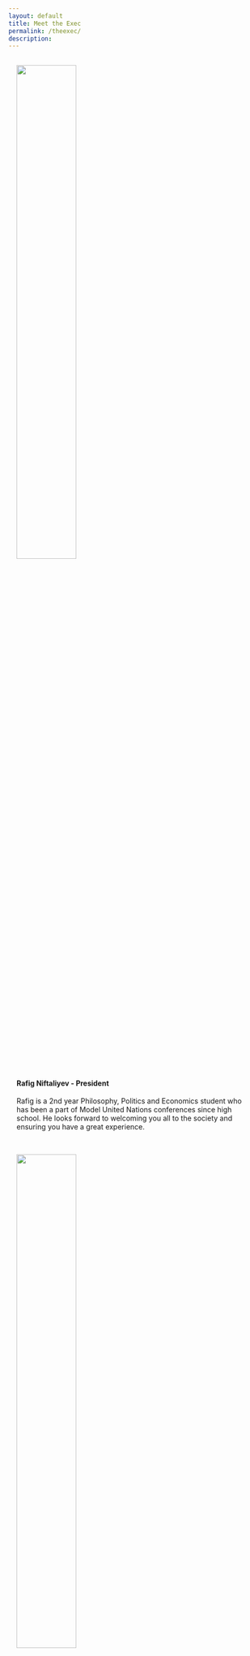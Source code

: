 ```yaml
---
layout: default
title: Meet the Exec
permalink: /theexec/
description:
---
```

<div class="grid-x">
  <div class="cell small-12 medium-4" style="padding:1rem;">
  <img src="../../img/headshots/exec2022/50D2D261-20AE-4FC6-B39B-7EB51E1FA30C - Rafig Niftaliyev.png" style="width:50%;">
  </div>
  <div class="cell small-12 medium-8" style="padding:1rem;">
    <h4>Rafig Niftaliyev - President</h4>
   
    
Rafig is a 2nd year Philosophy, Politics and Economics student who has been a part of Model United Nations conferences since high school. He looks forward to welcoming you all to the society and ensuring you have a great experience.
    
    
  </div>
</div>

<div class="grid-x">
  <div class="cell small-12 medium-4" style="padding:1rem;">
  <img src="{{ site.url }}/img/headshots/exec2022/IMG_9176 - Tanaya Soni.jpeg" style="width:50%;">
  </div>
  <div class="cell small-12 medium-8" style="padding:1rem;">
    <h4>Tanaya Soni - Vice President</h4>
    
Tanaya is an enthusiast who loves knowing how the world connects through international relations and diplomacy. This is something that MUN has been successful in linking her with. Following these passions, she would like to work for the UN and make sure that her actions leave an impact on society to change it for the better. Apart from her interests in world politics, she enjoys listening to music from various artists and reading books. 
    
  </div>
</div>

<div class="grid-x">
  <div class="cell small-12 medium-4" style="padding:1rem;">
  <img src="{{ site.url }}/img/headshots/exec2022/Ruilang Qin photo 20220817 - Ruilang Qin.jpeg" style="width:50%;">
  </div>
  <div class="cell small-12 medium-8" style="padding:1rem;">
    <h4>Ruilang Qin - Treasurer</h4>
    
Ruilang is a second year Economics student, who is enthusiastic in politics and economics. He first engaged in model United Nations conferences during his A-levels, and has been a keen participant ever since. 
    
  </div>
</div>

<div class="grid-x">
  <div class="cell small-12 medium-4" style="padding:1rem;">
  <img src="{{ site.url }}/img/headshots/exec2022/IMG_20220410_155557 - Robert Sunnucks.jpg" style="width:50%;">  
  </div>
  <div class="cell small-12 medium-8" style="padding:1rem;">
    <h4>Rob Sunnucks - Training Officer</h4>
      
Rob has been doing MUN for 5 years now, and in his time at university, has ran many events for the UN Society - including Warmun 2021, MUN Training Sessions and several MUN Crisis events. He is also Deputy Secretary General for WARMUN 2022. Outside of MUN, he enjoys socialising, games and travelling. Rob is looking forward to the upcoming year to train the next generation of MUNers at Warwick. 
    
  </div>
</div>


<div class="grid-x">
  <div class="cell small-12 medium-4" style="padding:1rem;">
  <img src="{{ site.url }}/img/headshots/exec2022/274B9AAB-A696-4485-9A71-1C5E9A08F4CA - Chingiz Abidov.jpeg" style="width:50%;">
  </div>
  <div class="cell small-12 medium-8" style="padding:1rem;">
    <h4>Chingiz Abidov - Conference Manager</h4>
    
Chingiz is a enthusiast of modern day technology but he is also interested in politics. He enjoys debating about current issues and finding solutions to them! This year my goal is to organize WarMun with my team in the best possible way.
    
  </div>
</div>


<div class="grid-x">
  <div class="cell small-12 medium-4" style="padding:1rem;">
  <img src="{{ site.url }}/img/headshots/exec2022/Screenshot_20220308-174025 - Warwick UN.jpg" style="width:50%;">
  </div>
  <div class="cell small-12 medium-8" style="padding:1rem;">
    <h4>Annabel Duport - Publicity Officer</h4>
    Annabel is a PAIS & GSD student in her 3rd year. She is French and has interest in topics such as feminism, the climate crisis and development policies. She has a few years of experience as an MUN delegate and participated to conferences such as THIMUN and LIMUN.
  </div>
</div>


<div class="grid-x">
  <div class="cell small-12 medium-4" style="padding:1rem;">
  <img src="{{ site.url }}/img/headshots/exec2022/C1FAF750-BC0C-4E40-8247-3E7E975DC48F - Kenza oulammou.jpeg" style="width:50%;">
  </div>
  <div class="cell small-12 medium-8" style="padding:1rem;">
    <h4>Kenza Oulammou - Social and Welfare Officer</h4>
    Kenza is a politics and international studies student who has a deep interest in world politics and human rights. She joined MUN in order to pursue that interest and in the hope of making a contribution to the future of international relations. She hopes to one day work in the international security and conflict resolution domains.
  </div>
</div>


<div class="grid-x">
  <div class="cell small-12 medium-4" style="padding:1rem;">
  <img src="{{ site.url }}/img/logo/69561466_486355568615947_3271344909960871936_n.png" style="width:50%;">
  </div>
  <div class="cell small-12 medium-8" style="padding:1rem;">
    <h4>Alizeh Khan - Academic Officer</h4>
    
  </div>
</div>
